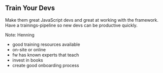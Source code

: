 ## Train Your Devs

Make them great JavaScript devs and great at working with the framework.
Have a trainings-pipeline so new devs can be productive quickly.

Note:
Henning

- good training resources available
- on-site or online
- fw has known experts that teach
- invest in books
- create good onboarding process
